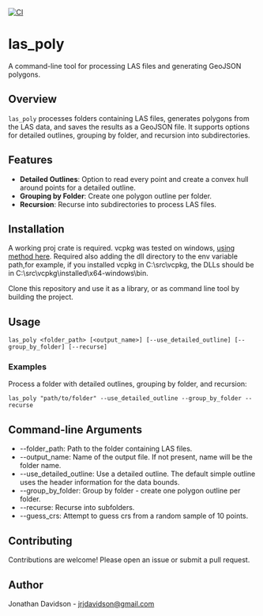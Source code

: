 [![CI](https://github.com/jrjdavidson/las-poly/actions/workflows/main.yml/badge.svg)](https://github.com/jrjdavidson/las-poly/actions/workflows/main.yml)
# las_poly

A command-line tool for processing LAS files and generating GeoJSON polygons.

## Overview

`las_poly` processes folders containing LAS files, generates polygons from the LAS data, and saves the results as a GeoJSON file. It supports options for detailed outlines, grouping by folder, and recursion into subdirectories.

## Features

- **Detailed Outlines**: Option to read every point and create a convex hull around points for a detailed outline.
- **Grouping by Folder**: Create one polygon outline per folder.
- **Recursion**: Recurse into subdirectories to process LAS files.

## Installation

A working proj crate is required. vcpkg was tested on windows, [using method here](https://github.com/georust/proj/pull/79#issuecomment-1308751602). Required also adding the dll directory to the env variable path,for example, if you installed vcpkg in C:\src\vcpkg, the DLLs should be in C:\src\vcpkg\installed\x64-windows\bin.

Clone this repository and use it as a library, or as command line tool by building the project. 

## Usage
```
las_poly <folder_path> [<output_name>] [--use_detailed_outline] [--group_by_folder] [--recurse]
```
### Examples
Process a folder with detailed outlines, grouping by folder, and recursion:
```
las_poly "path/to/folder" --use_detailed_outline --group_by_folder --recurse
```
## Command-line Arguments
- --folder_path: Path to the folder containing LAS files.
- --output_name: Name of the output file. If not present, name will be the folder name.
- --use_detailed_outline: Use a detailed outline. The default simple outline uses the header information for the data bounds.
- --group_by_folder: Group by folder - create one polygon outline per folder.
- --recurse: Recurse into subfolders.
- --guess_crs: Attempt to guess crs from a random sample of 10 points.
## Contributing
Contributions are welcome! Please open an issue or submit a pull request.

## Author
Jonathan Davidson - jrjdavidson@gmail.com

